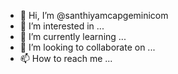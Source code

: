 - 👋 Hi, I’m @santhiyamcapgeminicom
- 👀 I’m interested in ...
- 🌱 I’m currently learning ...
- 💞️ I’m looking to collaborate on ...
- 📫 How to reach me ...

<!---
santhiyamcapgeminicom/santhiyamcapgeminicom is a ✨ special ✨ repository because its `README.md` (this file) appears on your GitHub profile.
You can click the Preview link to take a look at your changes.
--->
